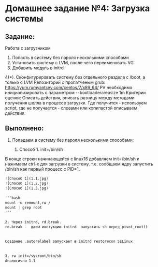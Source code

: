 # **Домашнее задание №4: Загрузка системы**

## **Задание:**
Работа с загрузчиком
1. Попасть в систему без пароля несколькими способами
2. Установить систему с LVM, после чего переименовать VG
3. Добавить модуль в initrd

4(*). Сконфигурировать систему без отдельного раздела с /boot, а только с LVM
Репозиторий с пропатченым grub: https://yum.rumyantsev.com/centos/7/x86_64/
PV необходимо инициализировать с параметром --bootloaderareasize 1m
Критерии оценки: Описать действия, описать разницу между методами получения шелла в процессе загрузки.
Где получится - используем script, где не получается - словами или копипастой описываем действия.

## **Выполнено:**
1. Попадаем в систему без пароля несколькими способами:

    1. Способ 1. init=/bin/sh

В конце строки начинающейся с linux16 добавляем init=/bin/sh и нажимаем сtrl-x для
    загрузки в систему, т.е. сообщаем ядру запустить /bin/sh как первый процесс с PID=1.
    
    ![Способ 1](1.1.jpg)
    ![Способ 1](1.2.jpg)
    ![Способ 1](1.3.jpg)
    
    '''bash
    mount -o remount,rw /
    mount | grep root
    '''

    2. Через initrd, rd.break.
    rd.break -  даем инстукцию initrd  запустить sh перед pivot_root()


    Создание .autorelabel запускает в initrd restorecon SELinux


    3. rw init=/sysroot/bin/sh
    Аналогично 1.1
